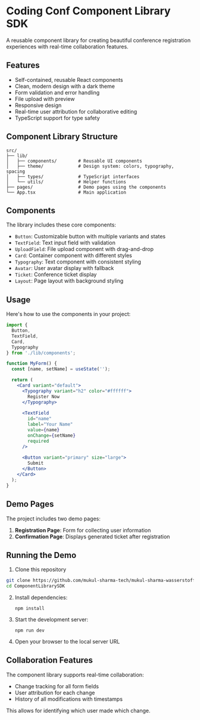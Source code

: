 # Coding Conf Component Library SDK

A reusable component library for creating beautiful conference registration experiences with real-time collaboration features.

## Features

- Self-contained, reusable React components
- Clean, modern design with a dark theme
- Form validation and error handling
- File upload with preview
- Responsive design
- Real-time user attribution for collaborative editing
- TypeScript support for type safety

## Component Library Structure

```
src/
├── lib/
│   ├── components/        # Reusable UI components
│   ├── theme/             # Design system: colors, typography, spacing
│   ├── types/             # TypeScript interfaces
│   └── utils/             # Helper functions
├── pages/                 # Demo pages using the components
└── App.tsx                # Main application
```

## Components

The library includes these core components:

- `Button`: Customizable button with multiple variants and states
- `TextField`: Text input field with validation
- `UploadField`: File upload component with drag-and-drop
- `Card`: Container component with different styles
- `Typography`: Text component with consistent styling
- `Avatar`: User avatar display with fallback
- `Ticket`: Conference ticket display
- `Layout`: Page layout with background styling

## Usage

Here's how to use the components in your project:

```jsx
import { 
  Button, 
  TextField, 
  Card, 
  Typography 
} from './lib/components';

function MyForm() {
  const [name, setName] = useState('');

  return (
    <Card variant="default">
      <Typography variant="h2" color="#ffffff">
        Register Now
      </Typography>
      
      <TextField
        id="name"
        label="Your Name"
        value={name}
        onChange={setName}
        required
      />
      
      <Button variant="primary" size="large">
        Submit
      </Button>
    </Card>
  );
}
```

## Demo Pages

The project includes two demo pages:

1. **Registration Page**: Form for collecting user information
2. **Confirmation Page**: Displays generated ticket after registration

## Running the Demo

1. Clone this repository
```bash
git clone https://github.com/mukul-sharma-tech/mukul-sharma-wasserstoff-FrontEndInternTask
cd ComponentLibrarySDK
```

2. Install dependencies:
   ```
   npm install
   ```
3. Start the development server:
   ```
   npm run dev
   ```
4. Open your browser to the local server URL

## Collaboration Features

The component library supports real-time collaboration:

- Change tracking for all form fields
- User attribution for each change
- History of all modifications with timestamps

This allows for identifying which user made which change.
